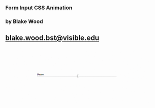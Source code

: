 ### Form Input CSS Animation ### 
### by Blake Wood ### 
blake.wood.bst@visible.edu
---
<img src="input-anime.gif" width="90%" height="90%" />